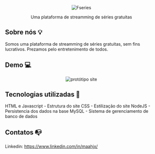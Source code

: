 <div align="center">
  <img src="https://i.ibb.co/RQGV29c/logo-white.png" alt="Fseries" border="0">
  <p>Uma plataforma de streamming de séries gratuitas</p>
</div>

## Sobre nós 💡

Somos uma plataforma de streamming de séries gratuitas, sem fins lucrativos. 
Prezamos pelo entretenimento de todos.

## Demo 💻

<div align="center">
  <img src="https://i.ibb.co/ZxtS27R/serie-bridgerton.png" alt="protótipo site">
</div>

## Tecnologias utilizadas 🔧

HTML e Javascript - Estrutura do site
CSS - Estilização do site
NodeJS - Persistencia dos dados na base
MySQL - Sistema de gerenciamento de banco de dados

## Contatos 📭
Linkedin: https://www.linkedin.com/in/maahjx/
